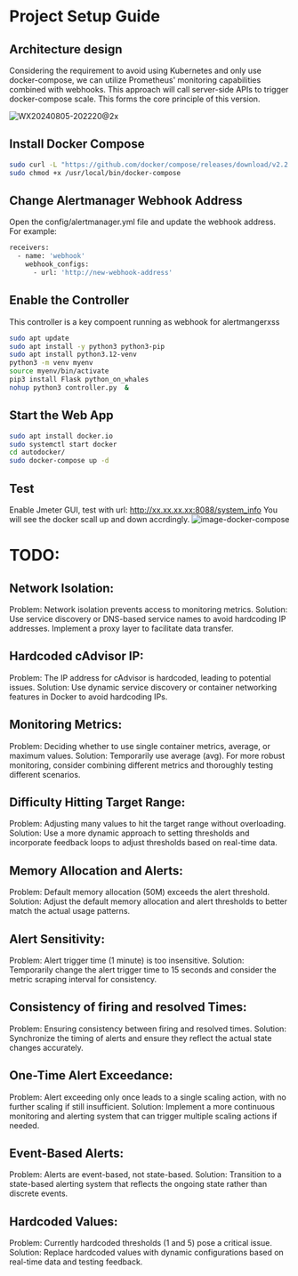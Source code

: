 # Project Setup Guide

## Architecture design

Considering the requirement to avoid using Kubernetes and only use docker-compose, we can utilize Prometheus' monitoring capabilities combined with webhooks. This approach will call server-side APIs to trigger docker-compose scale. This forms the core principle of this version.

![WX20240805-202220@2x](https://github.com/user-attachments/assets/cef7a104-a489-43a9-ae75-7b51832430f6)


## Install Docker Compose

```sh
sudo curl -L "https://github.com/docker/compose/releases/download/v2.2.2/docker-compose-$(uname -s)-$(uname -m)" -o /usr/local/bin/docker-compose
sudo chmod +x /usr/local/bin/docker-compose
```

## Change Alertmanager Webhook Address

Open the config/alertmanager.yml file and update the webhook address. For example:

```sh
receivers:
  - name: 'webhook'
    webhook_configs:
      - url: 'http://new-webhook-address'
```


## Enable the Controller
This controller is a key compoent running as webhook for alertmangerxss 
```sh
sudo apt update
sudo apt install -y python3 python3-pip
sudo apt install python3.12-venv 
python3 -m venv myenv
source myenv/bin/activate
pip3 install Flask python_on_whales
nohup python3 controller.py  &
```

## Start the Web App
```sh
sudo apt install docker.io
sudo systemctl start docker
cd autodocker/
sudo docker-compose up -d
```

## Test
Enable Jmeter GUI, test with url: http://xx.xx.xx.xx:8088/system_info
You will see the docker scall up and down accrdingly. 
![image-docker-compose](https://github.com/user-attachments/assets/f53e5f38-6e9c-45ab-82d0-4a37ac10111e)


# TODO:

## Network Isolation:
Problem: Network isolation prevents access to monitoring metrics.
Solution: Use service discovery or DNS-based service names to avoid hardcoding IP addresses. Implement a proxy layer to facilitate data transfer.

## Hardcoded cAdvisor IP:
Problem: The IP address for cAdvisor is hardcoded, leading to potential issues.
Solution: Use dynamic service discovery or container networking features in Docker to avoid hardcoding IPs.

## Monitoring Metrics:
Problem: Deciding whether to use single container metrics, average, or maximum values.
Solution: Temporarily use average (avg). For more robust monitoring, consider combining different metrics and thoroughly testing different scenarios.


## Difficulty Hitting Target Range:
Problem: Adjusting many values to hit the target range without overloading.
Solution: Use a more dynamic approach to setting thresholds and incorporate feedback loops to adjust thresholds based on real-time data.

## Memory Allocation and Alerts:
Problem: Default memory allocation (50M) exceeds the alert threshold.
Solution: Adjust the default memory allocation and alert thresholds to better match the actual usage patterns.

## Alert Sensitivity:
Problem: Alert trigger time (1 minute) is too insensitive.
Solution: Temporarily change the alert trigger time to 15 seconds and consider the metric scraping interval for consistency.

## Consistency of firing and resolved Times:
Problem: Ensuring consistency between firing and resolved times.
Solution: Synchronize the timing of alerts and ensure they reflect the actual state changes accurately.

## One-Time Alert Exceedance:
Problem: Alert exceeding only once leads to a single scaling action, with no further scaling if still insufficient.
Solution: Implement a more continuous monitoring and alerting system that can trigger multiple scaling actions if needed.

## Event-Based Alerts:
Problem: Alerts are event-based, not state-based.
Solution: Transition to a state-based alerting system that reflects the ongoing state rather than discrete events.

## Hardcoded Values:
Problem: Currently hardcoded thresholds (1 and 5) pose a critical issue.
Solution: Replace hardcoded values with dynamic configurations based on real-time data and testing feedback.
